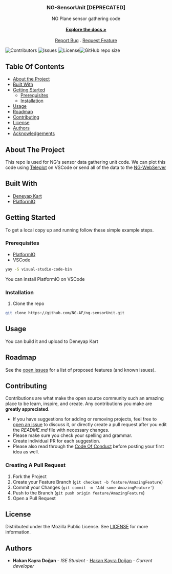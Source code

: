 <br/>
<p align="center">
  <h3 align="center">NG-SensorUnit [DEPRECATED]</h3>

  <p align="center">
    NG Plane sensor gathering code
    <br/>
    <br/>
    <a href="https://github.com/NG-AF/ng-sensorUnit"><strong>Explore the docs »</strong></a>
    <br/>
    <br/>
    <a href="https://github.com/NG-AF/ng-sensorUnit/issues">Report Bug</a>
    .
    <a href="https://github.com/NG-AF/ng-sensorUnit/issues">Request Feature</a>
  </p>
</p>

![Contributors](https://img.shields.io/github/contributors/NG-AF/ng-sensorUnit?color=dark-green) ![Issues](https://img.shields.io/github/issues/NG-AF/ng-sensorUnit) ![License](https://img.shields.io/badge/license-MPL2.0-blue)![GitHub repo size](https://img.shields.io/github/repo-size/NG-AF/ng-sensorUnit)


## Table Of Contents

* [About the Project](#about-the-project)
* [Built With](#built-with)
* [Getting Started](#getting-started)
  * [Prerequisites](#prerequisites)
  * [Installation](#installation)
* [Usage](#usage)
* [Roadmap](#roadmap)
* [Contributing](#contributing)
* [License](#license)
* [Authors](#authors)
* [Acknowledgements](#acknowledgements)

## About The Project

This repo is used for NG's sensor data gathering unit code. We can plot this code using [Teleplot](https://github.com/nesnes/teleplot) on VSCode or send all of the data to the [NG-WebServer](https://github.com/NG-AF/ng-webserver)

## Built With

* [Deneyap Kart](https://deneyapkart.org/)
* [PlatformIO](https://platformio.org/)

## Getting Started

To get a local copy up and running follow these simple example steps.

### Prerequisites

- [PlatformIO](https://platformio.org/platformio-ide)
- VSCode

```bash
yay -S visual-studio-code-bin
```
You can install PlatformIO on VSCode

### Installation

1. Clone the repo

```bash
git clone https://github.com/NG-AF/ng-sensorUnit.git
```

## Usage

You can build it and upload to Deneyap Kart

## Roadmap

See the [open issues](https://github.com/NG-AF/ng-sensorUnit/issues) for a list of proposed features (and known issues).

## Contributing

Contributions are what make the open source community such an amazing place to be learn, inspire, and create. Any contributions you make are **greatly appreciated**.
* If you have suggestions for adding or removing projects, feel free to [open an issue](https://github.com/NG-AF/ng-sensorUnit/issues/new) to discuss it, or directly create a pull request after you edit the *README.md* file with necessary changes.
* Please make sure you check your spelling and grammar.
* Create individual PR for each suggestion.
* Please also read through the [Code Of Conduct](https://github.com/NG-AF/ng-sensorUnit/blob/main/CODE_OF_CONDUCT.md) before posting your first idea as well.

### Creating A Pull Request

1. Fork the Project
2. Create your Feature Branch (`git checkout -b feature/AmazingFeature`)
3. Commit your Changes (`git commit -m 'Add some AmazingFeature'`)
4. Push to the Branch (`git push origin feature/AmazingFeature`)
5. Open a Pull Request

## License

Distributed under the Mozilla Public License. See [LICENSE](./LICENSE.md) for more information.

## Authors

* **Hakan Kayra Doğan** - *ISE Student* - [Hakan Kayra Doğan](https://github.com/hkayrad) - *Current developer*
